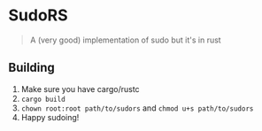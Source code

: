 # SudoRS
> A (very good) implementation of sudo but it's in rust

## Building
1. Make sure you have cargo/rustc
2. `cargo build`
3. `chown root:root path/to/sudors` and `chmod u+s path/to/sudors`
4. Happy sudoing!